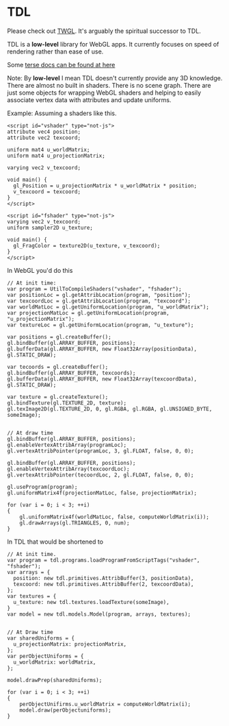 TDL
===

Please check out [TWGL](http://twgljs.org). It's arguably the spiritual successor to TDL.

TDL is a **low-level** library for WebGL apps. It currently focuses on speed of rendering rather than ease of use.

Some [terse docs can be found at here](docs.md)

Note: By **low-level** I mean TDL doesn't currently provide any 3D knowledge. 
There are almost no built in shaders. There is no scene graph. There are just some objects for wrapping WebGL
shaders and helping to easily associate vertex data with attributes and update uniforms. 

Example: Assuming a shaders like this.

    <script id="vshader" type="not-js">
    attribute vec4 position;
    attribute vec2 texcoord;
    
    uniform mat4 u_worldMatrix;
    uniform mat4 u_projectionMatrix;
    
    varying vec2 v_texcoord;
    
    void main() {
      gl_Position = u_projectionMatrix * u_worldMatrix * position;
      v_texcoord = texcoord;
    }
    </script>
    
    <script id="fshader" type="not-js">
    varying vec2 v_texcoord;
    uniform sampler2D u_texture;
    
    void main() {
      gl_FragColor = texture2D(u_texture, v_texcoord);
    }
    </script>

In WebGL you'd do this

    // At init time:
    var program = UtilToCompileShaders("vshader", "fshader");
    var positionLoc = gl.getAttribLocation(program, "position");
    var texcoordLoc = gl.getAttribLocation(program, "texcoord");
    var worldMatLoc = gl.getUniformLocation(program, "u_worldMatrix");
    var projectionMatLoc = gl.getUniformLocation(program, "u_projectionMatrix");
    var textureLoc = gl.getUniformLocation(program, "u_texture");

    var positions = gl.createBuffer();
    gl.bindBuffer(gl.ARRAY_BUFFER, positions);
    gl.bufferData(gl.ARRAY_BUFFER, new Float32Array(positionData), gl.STATIC_DRAW);
    
    var tecoords = gl.createBuffer();
    gl.bindBuffer(gl.ARRAY_BUFFER, texcoords);
    gl.bufferData(gl.ARRAY_BUFFER, new Float32Array(texcoordData), gl.STATIC_DRAW);
    
    var texture = gl.createTexture();
    gl.bindTexture(gl.TEXTURE_2D, texture);
    gl.texImage2D(gl.TEXTURE_2D, 0, gl.RGBA, gl.RGBA, gl.UNSIGNED_BYTE, someImage);


    // At draw time
    gl.bindBuffer(gl.ARRAY_BUFFER, positions);
    gl.enableVertexAttribArray(programLoc);
    gl.vertexAttribPointer(programLoc, 3, gl.FLOAT, false, 0, 0);
    
    gl.bindBuffer(gl.ARRAY_BUFFER, positions);
    gl.enableVertexAttribArray(texcoordLoc);
    gl.vertexAttribPointer(tecoordLoc, 2, gl.FLOAT, false, 0, 0);
    
    gl.useProgram(program);
    gl.uniformMatrix4f(projectionMatLoc, false, projectionMatrix);
    
    for (var i = 0; i < 3; ++i)
    {
        gl.uniformMatrix4f(worldMatLoc, false, computeWorldMatrix(i));
        gl.drawArrays(gl.TRIANGLES, 0, num);
    }
    
In TDL that would be shortened to

    // At init time.
    var program = tdl.programs.loadProgramFromScriptTags("vshader", "fshader");
    var arrays = {
      position: new tdl.primitives.AttribBuffer(3, positionData),
      texcoord: new tdl.primitives.AttribBuffer(2, texcoordData),
    };
    var textures = {
      u_texture: new tdl.textures.loadTexture(someImage),
    }
    var model = new tdl.models.Model(program, arrays, textures);
  
    
    // At Draw time
    var sharedUniforms = {
      u_projectionMatrix: projectionMatrix,
    };
    var perObjectUniforms = {
      u_worldMatrix: worldMatrix,
    };
    
    model.drawPrep(sharedUniforms);
    
    for (var i = 0; i < 3; ++i)
    {
        perObjectUnifirms.u_worldMatrix = computeWorldMatrix(i);
        model.draw(perObjectuniforms);
    }

